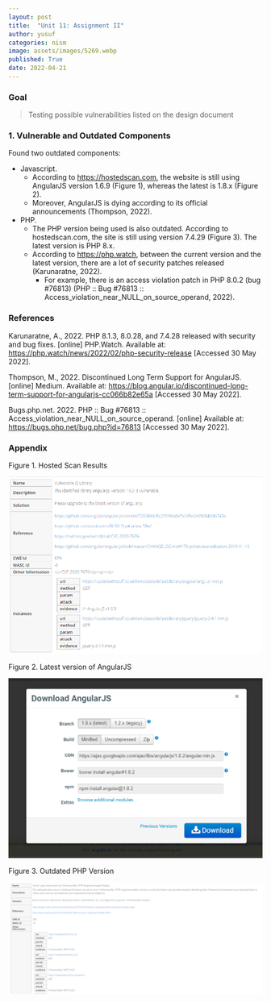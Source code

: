 ```yaml
---
layout: post
title:  "Unit 11: Assignment II"
author: yusuf
categories: nism
image: assets/images/5269.webp
published: True
date: 2022-04-21
---
```


### Goal

> Testing possible vulnerabilities listed on the design document

### 1. Vulnerable and Outdated Components

Found two outdated components:

- Javascript. 
  - According to https://hostedscan.com, the website is still using AngularJS version 1.6.9 (Figure 1), whereas the latest is 1.8.x (Figure 2). 
  - Moreover, AngularJS is dying according to its official announcements (Thompson, 2022).
- PHP. 
  - The PHP version being used is also outdated. According to hostedscan.com, the site is still using version 7.4.29 (Figure 3). The latest version is PHP 8.x. 
  - According to https://php.watch, between the current version and the latest version, there are a lot of security patches released (Karunaratne, 2022).
    - For example, there is an access violation patch in PHP 8.0.2 (bug #76813) (PHP :: Bug #76813 :: Access_violation_near_NULL_on_source_operand, 2022).

### References

Karunaratne, A., 2022. PHP 8.1.3, 8.0.28, and 7.4.28 released with security and bug fixes. [online] PHP.Watch. Available at: <https://php.watch/news/2022/02/php-security-release> [Accessed 30 May 2022].

Thompson, M., 2022. Discontinued Long Term Support for AngularJS. [online] Medium. Available at: <https://blog.angular.io/discontinued-long-term-support-for-angularjs-cc066b82e65a> [Accessed 30 May 2022].

Bugs.php.net. 2022. PHP :: Bug #76813 :: Access_violation_near_NULL_on_source_operand. [online] Available at: <https://bugs.php.net/bug.php?id=76813> [Accessed 30 May 2022].

### Appendix

Figure 1. Hosted Scan Results

![](../assets/images/vulnerable-js-library-hostedscan.png)

Figure 2. Latest version of AngularJS

![](../assets/images/angular-js-latest-version.png)

Figure 3. Outdated PHP Version

![](../assets/images/outdated-php-version.png)